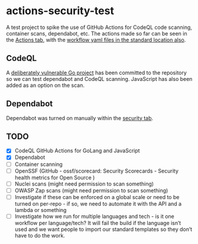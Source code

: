 # actions-security-test

A test project to spike the use of GitHub Actions for CodeQL code scanning, container scans, dependabot, etc. The actions made so far can be seen in the [Actions tab](https://github.com/sam-pritchard-kidsloop/actions-security-test/actions), with the [workflow yaml files in the standard location also](https://github.com/sam-pritchard-kidsloop/actions-security-test/tree/main/.github/workflows).

## CodeQL
A [deliberately vulnerable Go project](https://github.com/0c34/govwa) has been committed to the repository so we can test dependabot and CodeQL scanning. JavaScript has also been added as an option on the scan.

## Dependabot
Dependabot was turned on manually within the [security tab](https://github.com/sam-pritchard-kidsloop/actions-security-test/security).

## TODO

- [x] CodeQL GitHub Actions for GoLang and JavaScript
- [x] Dependabot
- [ ] Container scanning
- [ ] OpenSSF (GitHub - ossf/scorecard: Security Scorecards - Security health metrics for Open Source )
- [ ] Nuclei scans (might need permission to scan something)
- [ ] OWASP Zap scans (might need permission to scan something)
- [ ] Investigate if these can be enforced on a global scale or need to be turned on per-repo - if so, we need to automate it with the API and a lambda or something
- [ ] Investigate how we run for multiple languages and tech - is it one workflow per language/tech? It will fail the build if the language isn’t used and we want people to import our standard templates so they don’t have to do the work.

